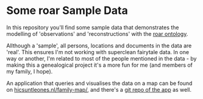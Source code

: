 # Some roar Sample Data

In this repository you'll find some sample data that demonstrates the modelling of 'observations' and 'reconstructions' with the [roar ontology](https://w3id.org/roar/).

Allthough a 'sample', all persons, locations and documents in the data are 'real'. This ensures I'm not working with superclean fairytale data. In one way or another, I'm related to most of the people mentioned in the data - by making this a genealogical project it's a more fun for me (and members of my family, I hope).

An application that queries and visualises the data on a map can be found on [hicsuntleones.nl/family-map/](https://hicsuntleones.nl/family-map/), and there's a [git repo of the app](https://github.com/mmmenno/roar-sample-app-addresses) as well.